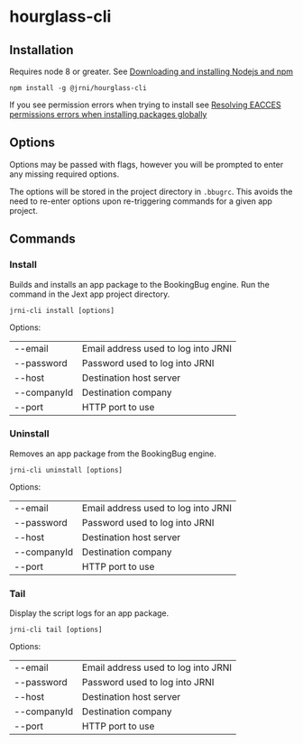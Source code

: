 # hourglass-cli

## Installation

Requires node 8 or greater. See [Downloading and installing Nodejs and npm](https://docs.npmjs.com/downloading-and-installing-node-js-and-npm)

```npm install -g @jrni/hourglass-cli```

If you see permission errors when trying to install see [Resolving EACCES permissions errors when installing packages globally](https://docs.npmjs.com/resolving-eacces-permissions-errors-when-installing-packages-globally)

## Options

Options may be passed with flags, however you will be prompted to enter any missing required
options.

The options will be stored in the project directory in ```.bbugrc```. This avoids the need to
re-enter options upon re-triggering commands for a given app project.

## Commands

### Install

Builds and installs an app package to the BookingBug engine. Run the command in the Jext app project
directory.

```jrni-cli install [options]```

Options:

<table>
  <tr>
    <td>--email</td><td>Email address used to log into JRNI</td>
  </tr>
  <tr>
    <td>--password</td><td>Password used to log into JRNI</td>
  </tr>
  <tr>
    <td>--host</td><td>Destination host server</td>
  </tr>
  <tr>
    <td>--companyId</td><td>Destination company</td>
  </tr>
  <tr>
    <td>--port</td><td>HTTP port to use</td>
</table>

### Uninstall

Removes an app package from the BookingBug engine.

```jrni-cli uninstall [options]```

Options:

<table>
  <tr>
    <td>--email</td><td>Email address used to log into JRNI</td>
  </tr>
  <tr>
    <td>--password</td><td>Password used to log into JRNI</td>
  </tr>
  <tr>
    <td>--host</td><td>Destination host server</td>
  </tr>
  <tr>
    <td>--companyId</td><td>Destination company</td>
  </tr>
  <tr>
    <td>--port</td><td>HTTP port to use</td>
</table>

### Tail

Display the script logs for an app package.

```jrni-cli tail [options]```

Options:

<table>
  <tr>
    <td>--email</td><td>Email address used to log into JRNI</td>
  </tr>
  <tr>
    <td>--password</td><td>Password used to log into JRNI</td>
  </tr>
  <tr>
    <td>--host</td><td>Destination host server</td>
  </tr>
  <tr>
    <td>--companyId</td><td>Destination company</td>
  </tr>
  <tr>
    <td>--port</td><td>HTTP port to use</td>
</table>

